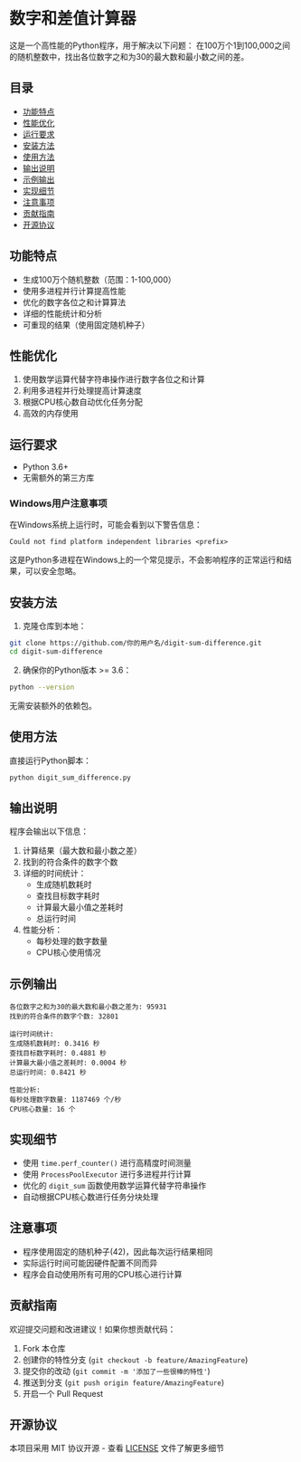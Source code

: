 # 数字和差值计算器

这是一个高性能的Python程序，用于解决以下问题：
在100万个1到100,000之间的随机整数中，找出各位数字之和为30的最大数和最小数之间的差。

## 目录
- [功能特点](#功能特点)
- [性能优化](#性能优化)
- [运行要求](#运行要求)
- [安装方法](#安装方法)
- [使用方法](#使用方法)
- [输出说明](#输出说明)
- [示例输出](#示例输出)
- [实现细节](#实现细节)
- [注意事项](#注意事项)
- [贡献指南](#贡献指南)
- [开源协议](#开源协议)

## 功能特点

- 生成100万个随机整数（范围：1-100,000）
- 使用多进程并行计算提高性能
- 优化的数字各位之和计算算法
- 详细的性能统计和分析
- 可重现的结果（使用固定随机种子）

## 性能优化

1. 使用数学运算代替字符串操作进行数字各位之和计算
2. 利用多进程并行处理提高计算速度
3. 根据CPU核心数自动优化任务分配
4. 高效的内存使用

## 运行要求

- Python 3.6+
- 无需额外的第三方库

### Windows用户注意事项

在Windows系统上运行时，可能会看到以下警告信息：
```
Could not find platform independent libraries <prefix>
```
这是Python多进程在Windows上的一个常见提示，不会影响程序的正常运行和结果，可以安全忽略。

## 安装方法

1. 克隆仓库到本地：
```bash
git clone https://github.com/你的用户名/digit-sum-difference.git
cd digit-sum-difference
```

2. 确保你的Python版本 >= 3.6：
```bash
python --version
```

无需安装额外的依赖包。

## 使用方法

直接运行Python脚本：

```bash
python digit_sum_difference.py
```

## 输出说明

程序会输出以下信息：
1. 计算结果（最大数和最小数之差）
2. 找到的符合条件的数字个数
3. 详细的时间统计：
   - 生成随机数耗时
   - 查找目标数字耗时
   - 计算最大最小值之差耗时
   - 总运行时间
4. 性能分析：
   - 每秒处理的数字数量
   - CPU核心使用情况

## 示例输出

```
各位数字之和为30的最大数和最小数之差为: 95931
找到的符合条件的数字个数: 32801

运行时间统计:
生成随机数耗时: 0.3416 秒
查找目标数字耗时: 0.4881 秒
计算最大最小值之差耗时: 0.0004 秒
总运行时间: 0.8421 秒

性能分析:
每秒处理数字数量: 1187469 个/秒
CPU核心数量: 16 个
```

## 实现细节

- 使用 `time.perf_counter()` 进行高精度时间测量
- 使用 `ProcessPoolExecutor` 进行多进程并行计算
- 优化的 `digit_sum` 函数使用数学运算代替字符串操作
- 自动根据CPU核心数进行任务分块处理

## 注意事项

- 程序使用固定的随机种子(42)，因此每次运行结果相同
- 实际运行时间可能因硬件配置不同而异
- 程序会自动使用所有可用的CPU核心进行计算

## 贡献指南

欢迎提交问题和改进建议！如果你想贡献代码：

1. Fork 本仓库
2. 创建你的特性分支 (`git checkout -b feature/AmazingFeature`)
3. 提交你的改动 (`git commit -m '添加了一些很棒的特性'`)
4. 推送到分支 (`git push origin feature/AmazingFeature`)
5. 开启一个 Pull Request

## 开源协议

本项目采用 MIT 协议开源 - 查看 [LICENSE](LICENSE) 文件了解更多细节
